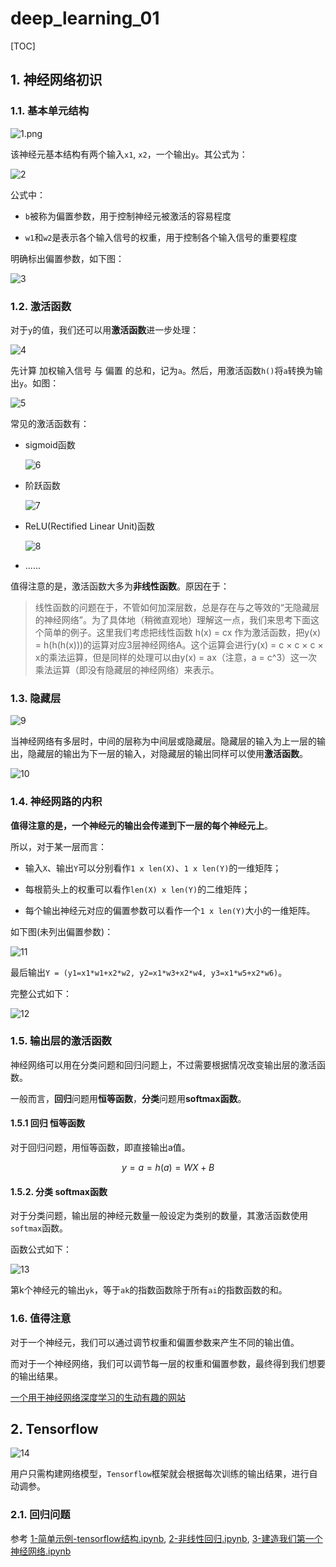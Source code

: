 # deep_learning_01

[TOC]

## 1. 神经网络初识

### 1.1. 基本单元结构

![1.png](img/1.png)

该神经元基本结构有两个输入`x1`, `x2`，一个输出`y`。其公式为：

![2](img/2.png)

公式中：

- `b`被称为偏置参数，用于控制神经元被激活的容易程度

- `w1`和`w2`是表示各个输入信号的权重，用于控制各个输入信号的重要程度

明确标出偏置参数，如下图：

![3](img/3.png)

### 1.2. 激活函数

对于`y`的值，我们还可以用**激活函数**进一步处理：

![4](img/4.png)

先计算 加权输入信号 与 偏置 的总和，记为`a`。然后，用激活函数`h()`将`a`转换为输出`y`。如图：

![5](img/5.png)

常见的激活函数有：

- sigmoid函数

    ![6](img/6.png)

- 阶跃函数

    ![7](img/7.png)

- ReLU(Rectified Linear Unit)函数

    ![8](img/8.png)

- ......

值得注意的是，激活函数大多为**非线性函数**。原因在于：

> 线性函数的问题在于，不管如何加深层数，总是存在与之等效的“无隐藏层的神经网络”。为了具体地（稍微直观地）理解这一点，我们来思考下面这个简单的例子。这里我们考虑把线性函数 h(x) = cx 作为激活函数，把y(x) = h(h(h(x)))的运算对应3层神经网络A。这个运算会进行y(x) = c × c × c × x的乘法运算，但是同样的处理可以由y(x) = ax（注意，a = c^3）这一次乘法运算（即没有隐藏层的神经网络）来表示。

### 1.3. 隐藏层

![9](img/9.png)

当神经网络有多层时，中间的层称为中间层或隐藏层。隐藏层的输入为上一层的输出，隐藏层的输出为下一层的输入，对隐藏层的输出同样可以使用**激活函数**。

![10](img/10.png)

### 1.4. 神经网路的内积

**值得注意的是，一个神经元的输出会传递到下一层的每个神经元上**。

所以，对于某一层而言：

- 输入`X`、输出`Y`可以分别看作`1 x len(X)`、`1 x len(Y)`的一维矩阵；

- 每根箭头上的权重可以看作`len(X) x len(Y)`的二维矩阵；

- 每个输出神经元对应的偏置参数可以看作一个`1 x len(Y)`大小的一维矩阵。

如下图(未列出偏置参数)：

![11](img/11.png)

最后输出`Y = (y1=x1*w1+x2*w2, y2=x1*w3+x2*w4, y3=x1*w5+x2*w6)`。

完整公式如下：

![12](img/12.png)

### 1.5. 输出层的激活函数

神经网络可以用在分类问题和回归问题上，不过需要根据情况改变输出层的激活函数。

一般而言，**回归**问题用**恒等函数**，**分类**问题用**softmax函数**。

#### 1.5.1 回归 恒等函数

对于回归问题，用恒等函数，即直接输出a值。

```math
y = a = h(a) = WX + B
```

#### 1.5.2. 分类 softmax函数

对于分类问题，输出层的神经元数量一般设定为类别的数量，其激活函数使用`softmax`函数。

函数公式如下：

![13](img/13.png)

第k个神经元的输出`yk`，等于`ak`的指数函数除于所有`ai`的指数函数的和。

### 1.6. 值得注意

对于一个神经元，我们可以通过调节权重和偏置参数来产生不同的输出值。

而对于一个神经网络，我们可以调节每一层的权重和偏置参数，最终得到我们想要的输出结果。

[一个用于神经网络深度学习的生动有趣的网站](http://playground.tensorflow.org/#activation=tanh&batchSize=10&dataset=xor&regDataset=reg-plane&learningRate=0.03&regularizationRate=0&noise=0&networkShape=1&seed=0.02796&showTestData=false&discretize=false&percTrainData=50&x=true&y=true&xTimesY=false&xSquared=true&ySquared=false&cosX=false&sinX=false&cosY=false&sinY=false&collectStats=false&problem=classification&initZero=false&hideText=false)

## 2. Tensorflow

![14](img/14.png)

用户只需构建网络模型，`Tensorflow`框架就会根据每次训练的输出结果，进行自动调参。

### 2.1. 回归问题

参考 [1-简单示例-tensorflow结构.ipynb](1-简单示例-tensorflow结构.ipynb), [2-非线性回归.ipynb](2-非线性回归.ipynb), [3-建造我们第一个神经网络.ipynb](3-建造我们第一个神经网络.ipynb)
